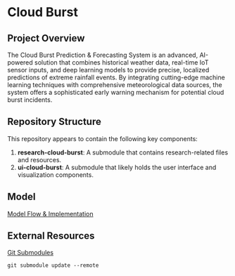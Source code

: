 # Cloud Burst

## Project Overview
The Cloud Burst Prediction & Forecasting System is an advanced, AI-powered solution that combines historical weather data, real-time IoT sensor inputs, and deep learning models to provide precise, localized predictions of extreme rainfall events. By integrating cutting-edge machine learning techniques with comprehensive meteorological data sources, the system offers a sophisticated early warning mechanism for potential cloud burst incidents.

## Repository Structure
This repository appears to contain the following key components:

1. **research-cloud-burst**: A submodule that contains research-related files and resources.
2. **ui-cloud-burst**: A submodule that likely holds the user interface and visualization components.

## Model
[Model Flow & Implementation](https://github.com/Kshitijk14/model-cloud-burst)

## External Resources
[Git Submodules](https://www.youtube.com/watch?v=32bEgCzapDc&t=2s)

```
git submodule update --remote
```
